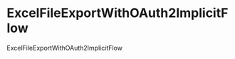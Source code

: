 ExcelFileExportWithOAuth2ImplicitFlow
=====================================

ExcelFileExportWithOAuth2ImplicitFlow
